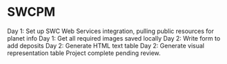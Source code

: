 # SWCPM
Day 1: Set up SWC Web Services integration, pulling public resources for planet info
Day 1: Get all required images saved locally
Day 2: Write form to add deposits
Day 2: Generate HTML text table
Day 2: Generate visual representation table
Project complete pending review.
